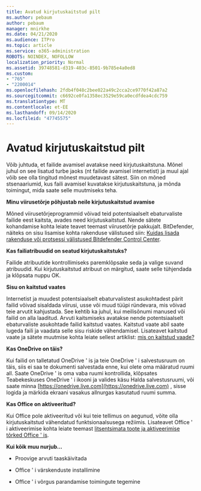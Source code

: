 ```yaml
---
title: Avatud kirjutuskaitstud pilt
ms.author: pebaum
author: pebaum
manager: mnirkhe
ms.date: 04/21/2020
ms.audience: ITPro
ms.topic: article
ms.service: o365-administration
ROBOTS: NOINDEX, NOFOLLOW
localization_priority: Normal
ms.assetid: 39748581-d319-403c-8501-9b785e4a0ed8
ms.custom:
- "765"
- "2200014"
ms.openlocfilehash: 2fdb4f048c2bee022a49c2cca2ce9770f42a87a2
ms.sourcegitcommit: c6692ce0fa1358ec3529e59ca0ecdfdea4cdc759
ms.translationtype: MT
ms.contentlocale: et-EE
ms.lasthandoff: 09/14/2020
ms.locfileid: "47745575"
---
```

# <a name="file-open-read-only"></a>Avatud kirjutuskaitstud pilt

Võib juhtuda, et failide avamisel avatakse need kirjutuskaitstuna. Mõnel juhul on see lisatud turbe jaoks (nt failide avamisel internetist) ja muul ajal võib see olla tingitud mõnest muudetavast sätest. Siin on mõned stsenaariumid, kus faili avamisel kuvatakse kirjutuskaitstuna, ja mõnda toimingut, mida saate selle muutmiseks teha.
  
 **Minu viirusetõrje põhjustab neile kirjutuskaitstud avamise**
  
Mõned viirusetõrjeprogrammid võivad teid potentsiaalselt ebaturvaliste failide eest kaitsta, avades need kirjutuskaitstud. Nende sätete kohandamise kohta leiate teavet teemast viirusetõrje pakkujalt. BitDefender, näiteks on sisu lisamise kohta rakenduse välistused siin: [Kuidas lisada rakenduse või protsessi välistused Bitdefender Control Center](https://aka.ms/AA6098i).
  
 **Kas failiatribuudid on seatud kirjutuskaitstuks?**
  
Failide atribuutide kontrollimiseks paremklõpsake seda ja valige suvand atribuudid. Kui kirjutuskaitstud atribuut on märgitud, saate selle tühjendada ja klõpsata nuppu OK.
  
 **Sisu on kaitstud vaates**
  
Internetist ja muudest potentsiaalselt ebaturvalistest asukohtadest pärit failid võivad sisaldada viirusi, usse või muud tüüpi ründevara, mis võivad teie arvutit kahjustada. See kehtib ka juhul, kui meilisõnumi manused või failid on alla laaditud. Arvuti kaitsmiseks avatakse nende potentsiaalselt ebaturvaliste asukohtade failid kaitstud vaates. Kaitstud vaate abil saate lugeda faili ja vaadata selle sisu riskide vähendamisel. Lisateavet kaitstud vaate ja sätete muutmise kohta leiate sellest artiklist: [mis on kaitstud vaade?](https://support.office.com/article/d6f09ac7-e6b9-4495-8e43-2bbcdbcb6653)
  
 **Kas OneDrive on täis?**
  
Kui failid on talletatud OneDrive ' is ja teie OneDrive ' i salvestusruum on täis, siis ei saa te dokumenti salvestada enne, kui olete oma määratud ruumi all. Saate OneDrive ' is oma vaba ruumi kontrollida, klõpsates Teabekeskuses OneDrive ' i ikooni ja valides käsu Halda salvestusruumi, või saate minna [https://onedrive.live.com](https://onedrive.live.com) , sisse logida ja märkida ekraani vasakus allnurgas kasutatud ruumi summa.
  
 **Kas Office on aktiveeritud?**
  
Kui Office pole aktiveeritud või kui teie tellimus on aegunud, võite olla kirjutuskaitstud vähendatud funktsionaalsusega režiimis. Lisateavet Office ' i aktiveerimise kohta leiate teemast [litsentsimata toote ja aktiveerimise tõrked Office ' is](https://support.office.com/article/0d23d3c0-c19c-4b2f-9845-5344fedc4380).
  
 **Kui kõik muu nurjub...**
  
- Proovige arvuti taaskäivitada
    
- Office ' i värskenduste installimine
    
- Office ' i võrgus parandamise toimingute tegemine
    

